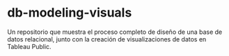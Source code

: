 # db-modeling-visuals
Un repositorio que muestra el proceso completo de diseño de una base de datos relacional, junto con la creación de visualizaciones de datos en Tableau Public.
